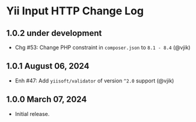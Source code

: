 # Yii Input HTTP Change Log

## 1.0.2 under development

- Chg #53: Change PHP constraint in `composer.json` to `8.1 - 8.4` (@vjik)

## 1.0.1 August 06, 2024

- Enh #47: Add `yiisoft/validator` of version `^2.0` support (@vjik)

## 1.0.0 March 07, 2024

- Initial release.
